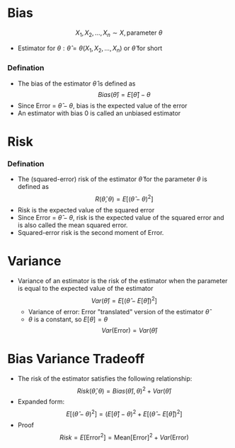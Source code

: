 # Bias
$$X_1, X_2, \dots, X_n \sim X, \text{parameter } \theta$$
- Estimator for $\theta: \hat{\theta} = \theta(X_1, X_2, \dots, X_n)$ or $\hat{\theta}$ for short
### Defination
- The bias of the estimator $\hat{\theta}$ is defined as
   $$Bias(\hat{\theta}) = E[\hat{\theta}] - \theta$$
- Since Error = $\hat{\theta} - \theta$, bias is the expected value of the error
- An estimator with bias $0$ is called an unbiased estimator
# Risk
### Defination
- The (squared-error) risk of the estimator $\hat{\theta}$ for the parameter $\theta$ is defined as
   $$R(\hat{\theta}, \theta) = E[(\hat{\theta} - \theta)^2]$$
- Risk is the expected value of the squared error
- Since Error = $\hat{\theta} - \theta$, risk is the expected value of the squared error and is also called the mean squared error.
- Squared-error risk is the second moment of Error.

# Variance
- Variance of an estimator is the risk of the estimator when the parameter is equal to the expected value of the estimator
  $$Var(\hat{\theta}) = E[(\hat{\theta}- E[\hat\theta])^2]$$
  - Variance of error: Error "translated" version of the estimator $\hat\theta$
  - $\theta$ is a constant, so $E[\theta] = \theta$
  $$Var(\text{Error}) = Var(\hat{\theta})$$
# Bias Variance Tradeoff
- The risk of the estimator satisfies the following relationship:
  $$Risk(\hat{\theta}, \theta) = Bias(\hat{\theta}), \theta)^2 + Var(\hat{\theta})$$
- Expanded form:
  $$ E[(\hat{\theta} - \theta)^2] = (E[\hat{\theta}] - \theta)^2 + E[(\hat{\theta} - E[\hat{\theta}])^2]$$
- Proof
  $$ Risk = E[\text{Error}^2] = \text{Mean[Error}]^2 + Var(\text{Error})$$
